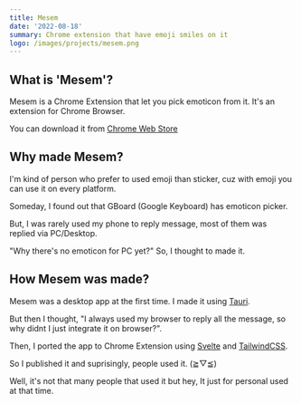 ```yaml
---
title: Mesem
date: '2022-08-18'
summary: Chrome extension that have emoji smiles on it
logo: /images/projects/mesem.png
---
```


## What is 'Mesem'?

Mesem is a Chrome Extension that let you pick emoticon from it. It's an extension for Chrome Browser.

<!-- <Image
  src="/static/projects/images/mesem/mesem1.png"
  width="657"
  height="600"
  alt="mesem"
  prority
/> -->

You can download it from [Chrome Web Store](https://chrome.google.com/webstore/detail/mesem/cnkmmjnmjcakpgpnfgipomoopgmghcih)

## Why made Mesem?

I'm kind of person who prefer to used emoji than sticker, cuz with emoji you can use it on every platform.

Someday, I found out that GBoard (Google Keyboard) has emoticon picker.

<!-- <Image
  src="/static/projects/images/mesem/mesem2.jpeg"
  width="718"
  height="876"
  alt="gboard"
  prority
/> -->

But, I was rarely used my phone to reply message, most of them was replied via PC/Desktop.

"Why there's no emoticon for PC yet?" So, I thought to made it.

## How Mesem was made?

Mesem was a desktop app at the first time. I made it using [Tauri](https://tauri.app/).

But then I thought, "I always used my browser to reply all the message, so why didnt I just integrate it on browser?".

Then, I ported the app to Chrome Extension using [Svelte](https://svelte.dev/) and [TailwindCSS](https://tailwindcss.com/).

So I published it and suprisingly, people used it. (≧▽≦)

Well, it's not that many people that used it but hey, It just for personal used at that time.
